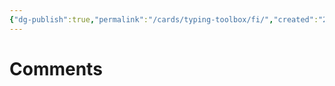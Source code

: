 ```yaml
---
{"dg-publish":true,"permalink":"/cards/typing-toolbox/fi/","created":"2023-04-14T15:06:37.011+02:00","updated":"2023-04-23T20:38:22.852+02:00"}
---
```




# Comments 
<script src="https://utteranc.es/client.js"
        repo="Heart4sides/Comment_Section"
        issue-term="pathname"
        theme="gruvbox-dark"
        crossorigin="anonymous"
        async>
</script>